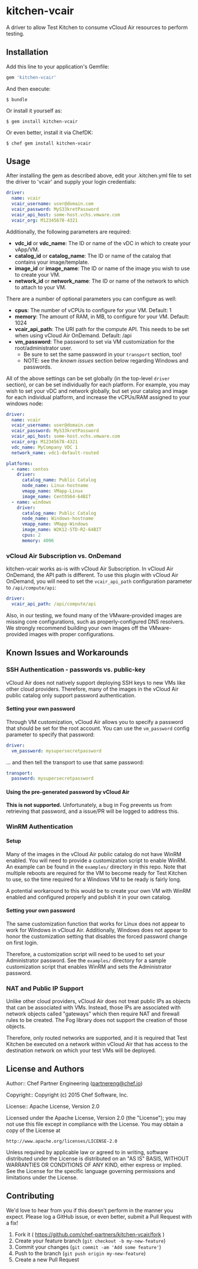 # kitchen-vcair

A driver to allow Test Kitchen to consume vCloud Air resources to perform testing.

## Installation

Add this line to your application's Gemfile:

```ruby
gem 'kitchen-vcair'
```

And then execute:

    $ bundle

Or install it yourself as:

    $ gem install kitchen-vcair

Or even better, install it via ChefDK:

    $ chef gem install kitchen-vcair

## Usage

After installing the gem as described above, edit your .kitchen.yml file to set the driver to 'vcair' and supply your login credentials:

```yaml
driver:
  name: vcair
  vcair_username: user@domain.com
  vcair_password: MyS33kretPassword
  vcair_api_host: some-host.vchs.vmware.com
  vcair_org: M12345678-4321
```

Additionally, the following parameters are required:

 * **vdc_id** or **vdc_name**: The ID or name of the vDC in which to create your vApp/VM.
 * **catalog_id** or **catalog_name**: The ID or name of the catalog that contains your image/template.
 * **image_id** or **image_name**: The ID or name of the image you wish to use to create your VM.
 * **network_id** or **network_name**: The ID or name of the network to which to attach to your VM.

There are a number of optional parameters you can configure as well:

 * **cpus**: The number of vCPUs to configure for your VM. Default: 1
 * **memory**: The amount of RAM, in MB, to configure for your VM. Default: 1024
 * **vcair_api_path**: The URI path for the compute API. This needs to be set when using vCloud Air OnDemand. Default: /api
 * **vm_password**: The password to set via VM customization for the root/administrator user.
   * Be sure to set the same password in your `transport` section, too!
   * NOTE: see the *known issues* section below regarding Windows and passwords.

All of the above settings can be set globally (in the top-level `driver` section), or can be set individually for each platform. For example, you may wish to set your vDC and network globally, but set your catalog and image for each individual platform, and increase the vCPUs/RAM assigned to your windows node:

```yaml
driver:
  name: vcair
  vcair_username: user@domain.com
  vcair_password: MyS33kretPassword
  vcair_api_host: some-host.vchs.vmware.com
  vcair_org: M12345678-4321
  vdc_name: MyCompany VDC 1
  network_name: vdc1-default-routed

platforms:
  - name: centos
    driver:
      catalog_name: Public Catalog
      node_name: Linux-hostname
      vmapp_name: VMapp-Linux
      image_name: CentOS64-64BIT
  - name: windows
    driver:
      catalog_name: Public Catalog
      node_name: Windows-hostname
      vmapp_name: VMapp-Windows
      image_name: W2K12-STD-R2-64BIT
      cpus: 2
      memory: 4096
```

### vCloud Air Subscription vs. OnDemand

kitchen-vcair works as-is with vCloud Air Subscription. In vCloud Air OnDemand,
the API path is different. To use this plugin with vCloud Air OnDemand, you
will need to set the `vcair_api_path` configuration parameter to `/api/compute/api`:

```yaml
driver:
  vcair_api_path: /api/compute/api
```

Also, in our testing, we found many of the VMware-provided images are missing
core configurations, such as properly-configured DNS resolvers. We strongly
recommend building your own images off the VMware-provided images with proper
configurations.

## Known Issues and Workarounds

### SSH Authentication - passwords vs. public-key

vCloud Air does not natively support deploying SSH keys to new VMs like other
cloud providers. Therefore, many of the images in the vCloud Air public catalog
only support password authentication.

#### Setting your own password

Through VM customization, vCloud Air allows you to specify a password that should
be set for the root account.  You can use the `vm_password` config parameter to
specify that password:

```yaml
driver:
  vm_password: mysupersecretpassword
```

... and then tell the transport to use that same password:

```yaml
transport:
  password: mysupersecretpassword
```

#### Using the pre-generated password by vCloud Air

**This is not supported.** Unfortunately, a bug in Fog prevents us from
retrieving that password, and a issue/PR will be logged to address this.

### WinRM Authentication

#### Setup

Many of the images in the vCloud Air public catalog do not have WinRM enabled.
You will need to provide a customization script to enable WinRM.  An example
can be found in the `examples/` directory in this repo.  Note that multiple
reboots are required for the VM to become ready for Test Kitchen to use, so
the time required for a Windows VM to be ready is fairly long.

A potential workaround to this would be to create your own VM with WinRM enabled
and configured properly and publish it in your own catalog.

#### Setting your own password

The same customization function that works for Linux does not appear to work for
Windows in vCloud Air. Additionally, Windows does not appear to honor the
customization setting that disables the forced password change on first login.

Therefore, a customization script will need to be used to set your Administrator
password. See the `examples/` directory for a sample customization script that
enables WinRM and sets the Administrator password.

### NAT and Public IP Support

Unlike other cloud providers, vCloud Air does not treat public IPs as objects
that can be associated with VMs. Instead, those IPs are associated with network
objects called "gateways" which then require NAT and firewall rules to be
created.  The Fog library does not support the creation of those objects.

Therefore, only routed networks are supported, and it is required that Test
Kitchen be executed on a network within vCloud Air that has access to the
destination network on which your test VMs will be deployed.

## License and Authors

Author:: Chef Partner Engineering (<partnereng@chef.io>)

Copyright:: Copyright (c) 2015 Chef Software, Inc.

License:: Apache License, Version 2.0

Licensed under the Apache License, Version 2.0 (the "License"); you may not use
this file except in compliance with the License. You may obtain a copy of the License at

```
http://www.apache.org/licenses/LICENSE-2.0
```

Unless required by applicable law or agreed to in writing, software distributed under the
License is distributed on an "AS IS" BASIS, WITHOUT WARRANTIES OR CONDITIONS OF ANY KIND,
either express or implied. See the License for the specific language governing permissions
and limitations under the License.

## Contributing

We'd love to hear from you if this doesn't perform in the manner you expect. Please log a GitHub issue, or even better, submit a Pull Request with a fix!

1. Fork it ( https://github.com/chef-partners/kitchen-vcair/fork )
2. Create your feature branch (`git checkout -b my-new-feature`)
3. Commit your changes (`git commit -am 'Add some feature'`)
4. Push to the branch (`git push origin my-new-feature`)
5. Create a new Pull Request


